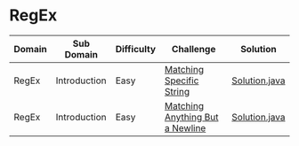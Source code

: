 # RegEx

| Domain    | Sub Domain   | Difficulty |Challenge | Solution |
| --------- | ------------ | ---------- | -------- | -------- |
| RegEx     | Introduction | Easy       | [Matching Specific String](https://www.hackerrank.com/challenges/matching-specific-string) | [Solution.java](src/introduction/specificstring/Solution.java) |
| RegEx     | Introduction | Easy       | [Matching Anything But a Newline](https://www.hackerrank.com/challenges/matching-anything-but-new-line) | [Solution.java](src/introduction/anything/Solution.java) |

